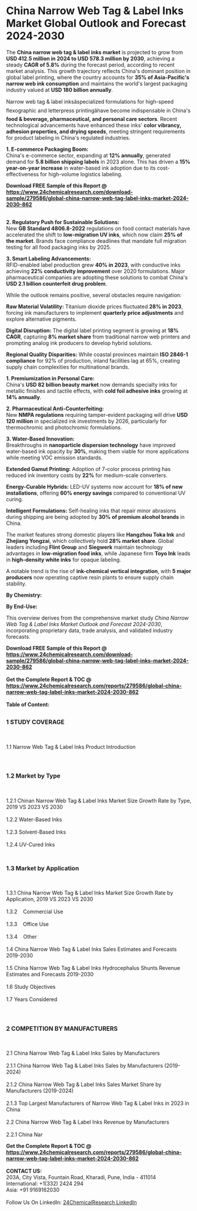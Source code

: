 <h1>China Narrow Web Tag &amp; Label Inks Market Global Outlook and Forecast 2024-2030</h1><p>The <strong>China narrow web tag &amp; label inks market</strong> is projected to grow from <strong>USD 412.5 million in 2024 to USD 578.3 million by 2030</strong>, achieving a steady <strong>CAGR of 5.8%</strong> during the forecast period, according to recent market analysis. This growth trajectory reflects China's dominant position in global label printing, where the country accounts for <strong>35% of Asia-Pacific's narrow web ink consumption</strong> and maintains the world's largest packaging industry valued at <strong>USD 180 billion annually</strong>.</p><p>Narrow web tag &amp; label inksâspecialized formulations for high-speed flexographic and letterpress printingâhave become indispensable in China's <strong>food &amp; beverage, pharmaceutical, and personal care sectors</strong>. Recent technological advancements have enhanced these inks' <strong>color vibrancy, adhesion properties, and drying speeds</strong>, meeting stringent requirements for product labeling in China's regulated industries.</p><p><strong>1. E-commerce Packaging Boom:</strong><br>
China's e-commerce sector, expanding at <strong>12% annually</strong>, generated demand for <strong>5.8 billion shipping labels</strong> in 2023 alone. This has driven a <strong>15% year-on-year increase</strong> in water-based ink adoption due to its cost-effectiveness for high-volume logistics labeling.</p><div><b>Download FREE Sample of this Report @ 
            <a href="https://www.24chemicalresearch.com/download-sample/279586/global-china-narrow-web-tag-label-inks-market-2024-2030-862">
            https://www.24chemicalresearch.com/download-sample/279586/global-china-narrow-web-tag-label-inks-market-2024-2030-862</a></b></div><br><p><strong>2. Regulatory Push for Sustainable Solutions:</strong><br>
New <strong>GB Standard 4806.8-2022</strong> regulations on food contact materials have accelerated the shift to <strong>low-migration UV inks</strong>, which now claim <strong>25% of the market</strong>. Brands face compliance deadlines that mandate full migration testing for all food packaging inks by 2025.</p><p><strong>3. Smart Labeling Advancements:</strong><br>
RFID-enabled label production grew <strong>40% in 2023</strong>, with conductive inks achieving <strong>22% conductivity improvement</strong> over 2020 formulations. Major pharmaceutical companies are adopting these solutions to combat China's <strong>USD 2.1 billion counterfeit drug problem</strong>.</p><p>While the outlook remains positive, several obstacles require navigation:</p><p><strong>Raw Material Volatility:</strong> Titanium dioxide prices fluctuated <strong>28% in 2023</strong>, forcing ink manufacturers to implement <strong>quarterly price adjustments</strong> and explore alternative pigments.</p><p><strong>Digital Disruption:</strong> The digital label printing segment is growing at <strong>18% CAGR</strong>, capturing <strong>8% market share</strong> from traditional narrow web printers and prompting analog ink producers to develop hybrid solutions.</p><p><strong>Regional Quality Disparities:</strong> While coastal provinces maintain <strong>ISO 2846-1 compliance</strong> for 92% of production, inland facilities lag at 65%, creating supply chain complexities for multinational brands.</p><p><strong>1. Premiumization in Personal Care:</strong><br>
China's <strong>USD 82 billion beauty market</strong> now demands specialty inks for metallic finishes and tactile effects, with <strong>cold foil adhesive inks</strong> growing at <strong>14% annually</strong>.</p><p><strong>2. Pharmaceutical Anti-Counterfeiting:</strong><br>
New <strong>NMPA regulations</strong> requiring tamper-evident packaging will drive <strong>USD 120 million</strong> in specialized ink investments by 2026, particularly for thermochromic and photochromic formulations.</p><p><strong>3. Water-Based Innovation:</strong><br>
Breakthroughs in <strong>nanoparticle dispersion technology</strong> have improved water-based ink opacity by <strong>30%</strong>, making them viable for more applications while meeting VOC emission standards.</p><p><strong>Extended Gamut Printing:</strong> Adoption of 7-color process printing has reduced ink inventory costs by <strong>22%</strong> for medium-scale converters.</p><p><strong>Energy-Curable Hybrids:</strong> LED-UV systems now account for <strong>18% of new installations</strong>, offering <strong>60% energy savings</strong> compared to conventional UV curing.</p><p><strong>Intelligent Formulations:</strong> Self-healing inks that repair minor abrasions during shipping are being adopted by <strong>30% of premium alcohol brands</strong> in China.</p><p>The market features strong domestic players like <strong>Hangzhou Toka Ink</strong> and <strong>Zhejiang Yongzai</strong>, which collectively hold <strong>28% market share</strong>. Global leaders including <strong>Flint Group</strong> and <strong>Siegwerk</strong> maintain technology advantages in <strong>low-migration food inks</strong>, while Japanese firm <strong>Toyo Ink</strong> leads in <strong>high-density white inks</strong> for opaque labeling.</p><p>A notable trend is the rise of <strong>ink-chemical vertical integration</strong>, with <strong>5 major producers</strong> now operating captive resin plants to ensure supply chain stability.</p><p><strong>By Chemistry:</strong></p><p><strong>By End-Use:</strong></p><p>This overview derives from the comprehensive market study <em>China Narrow Web Tag &amp; Label Inks Market Outlook and Forecast 2024-2030</em>, incorporating proprietary data, trade analysis, and validated industry forecasts.</p><div><b>Download FREE Sample of this Report @ 
            <a href="https://www.24chemicalresearch.com/download-sample/279586/global-china-narrow-web-tag-label-inks-market-2024-2030-862">
            https://www.24chemicalresearch.com/download-sample/279586/global-china-narrow-web-tag-label-inks-market-2024-2030-862</a></b></div><br><div><b>Get the Complete Report & TOC @ 
            <a href="https://www.24chemicalresearch.com/reports/279586/global-china-narrow-web-tag-label-inks-market-2024-2030-862">
            https://www.24chemicalresearch.com/reports/279586/global-china-narrow-web-tag-label-inks-market-2024-2030-862</a></b></div><br>
            <b>Table of Content:</b><p><h2><span style="font-size:16px"><strong>1 STUDY COVERAGE</strong></span></h2><br />
<p>1.1 Narrow Web Tag & Label Inks Product Introduction</p><br />
<h2><span style="font-size:16px"><strong>1.2 Market by Type</strong></span></h2><br />
<p>1.2.1 Chinan Narrow Web Tag & Label Inks Market Size Growth Rate by Type, 2019 VS 2023 VS 2030<br /><br />
1.2.2 Water-Based Inks&nbsp;&nbsp; &nbsp;<br /><br />
1.2.3 Solvent-Based Inks<br /><br />
1.2.4 UV-Cured Inks<br /><br />
<h2><span style="font-size:16px"><strong>1.3 Market by Application</strong></span></h2><br />
<p>1.3.1 China Narrow Web Tag & Label Inks Market Size Growth Rate by Application, 2019 VS 2023 VS 2030<br /><br />
1.3.2&nbsp;&nbsp; &nbsp;Commercial Use<br /><br />
1.3.3&nbsp;&nbsp; &nbsp;Office Use<br /><br />
1.3.4&nbsp;&nbsp; &nbsp;Other<br /><br />
1.4 China Narrow Web Tag & Label Inks Sales Estimates and Forecasts 2019-2030<br /><br />
1.5 China Narrow Web Tag & Label Inks Hydrocephalus Shunts Revenue Estimates and Forecasts 2019-2030<br /><br />
1.6 Study Objectives<br /><br />
1.7 Years Considered</p><br />
<h2><span style="font-size:16px"><strong>2 COMPETITION BY MANUFACTURERS</strong></span></h2><br />
<p>2.1 China Narrow Web Tag & Label Inks Sales by Manufacturers<br /><br />
2.1.1 China Narrow Web Tag & Label Inks Sales by Manufacturers (2019-2024)<br /><br />
2.1.2 China Narrow Web Tag & Label Inks Sales Market Share by Manufacturers (2019-2024)<br /><br />
2.1.3 Top Largest Manufacturers of Narrow Web Tag & Label Inks in 2023 in China<br /><br />
2.2 China Narrow Web Tag & Label Inks Revenue by Manufacturers<br /><br />
2.2.1 China Nar</p><div><b>Get the Complete Report & TOC @ 
            <a href="https://www.24chemicalresearch.com/reports/279586/global-china-narrow-web-tag-label-inks-market-2024-2030-862">
            https://www.24chemicalresearch.com/reports/279586/global-china-narrow-web-tag-label-inks-market-2024-2030-862</a></b></div><br><b>CONTACT US:</b><br>
            203A, City Vista, Fountain Road, Kharadi, Pune, India - 411014<br>
            International: +1(332) 2424 294<br>
            Asia: +91 9169162030 <br><br>
            Follow Us On LinkedIn: <a href="https://www.linkedin.com/company/24chemicalresearch/">24ChemicalResearch LinkedIn</a>